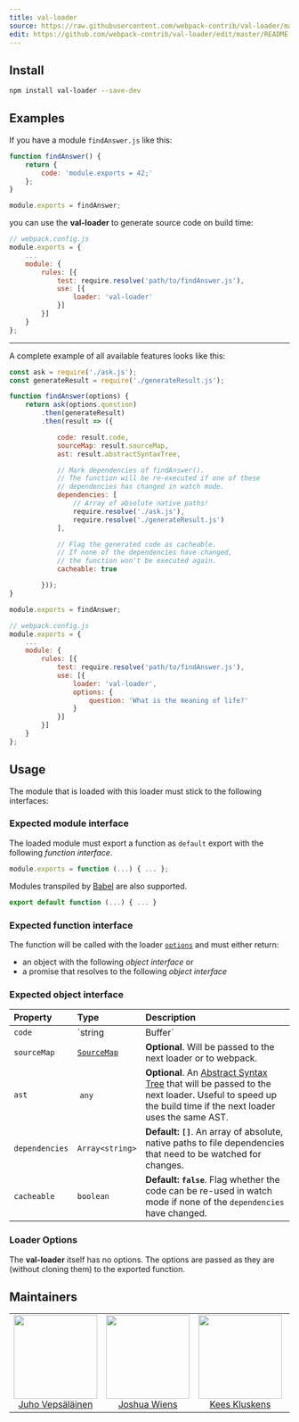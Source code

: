 ```yaml
---
title: val-loader
source: https://raw.githubusercontent.com/webpack-contrib/val-loader/master/README.md
edit: https://github.com/webpack-contrib/val-loader/edit/master/README.md
---
```

## Install

```bash
npm install val-loader --save-dev
```

## Examples

If you have a module `findAnswer.js` like this:

```js
function findAnswer() {
    return {
        code: 'module.exports = 42;'
    };
}

module.exports = findAnswer;
```

you can use the **val-loader** to generate source code on build time:

```js
// webpack.config.js
module.exports = {
    ...
    module: {
        rules: [{
            test: require.resolve('path/to/findAnswer.js'),
            use: [{
                loader: 'val-loader'
            }]
        }]
    }
};
```

---

A complete example of all available features looks like this:

```js
const ask = require('./ask.js');
const generateResult = require('./generateResult.js');

function findAnswer(options) {
    return ask(options.question)
        .then(generateResult)
        .then(result => ({

            code: result.code,
            sourceMap: result.sourceMap,
            ast: result.abstractSyntaxTree,

            // Mark dependencies of findAnswer().
            // The function will be re-executed if one of these
            // dependencies has changed in watch mode.
            dependencies: [
                // Array of absolute native paths!
                require.resolve('./ask.js'),
                require.resolve('./generateResult.js')
            ],

            // Flag the generated code as cacheable.
            // If none of the dependencies have changed,
            // the function won't be executed again.
            cacheable: true

        }));
}

module.exports = findAnswer;
```

```js
// webpack.config.js
module.exports = {
    ...
    module: {
        rules: [{
            test: require.resolve('path/to/findAnswer.js'),
            use: [{
                loader: 'val-loader',
                options: {
                    question: 'What is the meaning of life?'
                }
            }]
        }]
    }
};
```

## Usage

The module that is loaded with this loader must stick to the following interfaces:

### Expected module interface

The loaded module must export a function as `default` export with the following *function interface*.

```js
module.exports = function (...) { ... };
```

Modules transpiled by [Babel](https://babeljs.io/) are also supported.

```js
export default function (...) { ... }
```

### Expected function interface

The function will be called with the loader [`options`](https://webpack.js.org/configuration/module/#useentry) and must either return:

- an object with the following *object interface* or
- a promise that resolves to the following *object interface*

### Expected object interface

Property | Type | Description
:--------|:-----|:-----------
`code`   | `string|Buffer` | **Required**. The code that is passed to the next loader or to webpack.
`sourceMap` | [`SourceMap`](https://docs.google.com/document/d/1U1RGAehQwRypUTovF1KRlpiOFze0b-_2gc6fAH0KY0k/edit) | **Optional**. Will be passed to the next loader or to webpack.
`ast` | `any` | **Optional**. An [Abstract Syntax Tree](https://en.wikipedia.org/wiki/Abstract_syntax_tree) that will be passed to the next loader. Useful to speed up the build time if the next loader uses the same AST.
`dependencies` | `Array<string>` | **Default: `[]`**. An array of absolute, native paths to file dependencies that need to be watched for changes.
`cacheable` | `boolean` | **Default: `false`**. Flag whether the code can be re-used in watch mode if none of the `dependencies` have changed.

### Loader Options

The **val-loader** itself has no options. The options are passed as they are (without cloning them) to the exported function.

## Maintainers

<table>
  <tbody>
    <tr>
      <td align="center">
        <img width="150" height="150"
        src="https://avatars3.githubusercontent.com/u/166921?v=3&s=150">
        </br>
        <a href="https://github.com/bebraw">Juho Vepsäläinen</a>
      </td>
      <td align="center">
        <img width="150" height="150"
        src="https://avatars2.githubusercontent.com/u/8420490?v=3&s=150">
        </br>
        <a href="https://github.com/d3viant0ne">Joshua Wiens</a>
      </td>
      <td align="center">
        <img width="150" height="150"
        src="https://avatars3.githubusercontent.com/u/533616?v=3&s=150">
        </br>
        <a href="https://github.com/SpaceK33z">Kees Kluskens</a>
      </td>
      <td align="center">
        <img width="150" height="150"
        src="https://avatars3.githubusercontent.com/u/781746?v=3&s=150">
        </br>
        <a href="https://github.com/jhnns">Johannes Ewald</a>
      </td>
    </tr>
  <tbody>
</table>


[npm]: https://img.shields.io/npm/v/val-loader.svg
[npm-stats]: https://img.shields.io/npm/dm/val-loader.svg
[npm-url]: https://npmjs.com/package/val-loader

[node]: https://img.shields.io/node/v/val-loader.svg
[node-url]: https://nodejs.org

[deps]: https://david-dm.org/webpack-contrib/val-loader.svg
[deps-url]: https://david-dm.org/webpack-contrib/val-loader

[travis]: http://img.shields.io/travis/webpack-contrib/val-loader.svg
[travis-url]: https://travis-ci.org/webpack-contrib/val-loader

[appveyor-url]: https://ci.appveyor.com/project/jhnns/val-loader/branch/master
[appveyor]: https://ci.appveyor.com/api/projects/status/github/webpack-contrib/val-loader?svg=true

[cover]: https://codecov.io/gh/webpack-contrib/val-loader/branch/master/graph/badge.svg
[cover-url]: https://codecov.io/gh/webpack-contrib/val-loader

[chat]: https://badges.gitter.im/webpack-contrib/webpack.svg
[chat-url]: https://gitter.im/webpack-contrib/webpack
